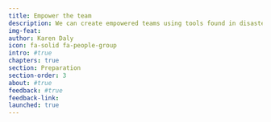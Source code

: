 ```yaml
---
title: Empower the team
description: We can create empowered teams using tools found in disaster response.
img-feat: 
author: Karen Daly
icon: fa-solid fa-people-group
intro: #true
chapters: true
section: Preparation
section-order: 3
about: #true
feedback: #true
feedback-link: 
launched: true
---
```

